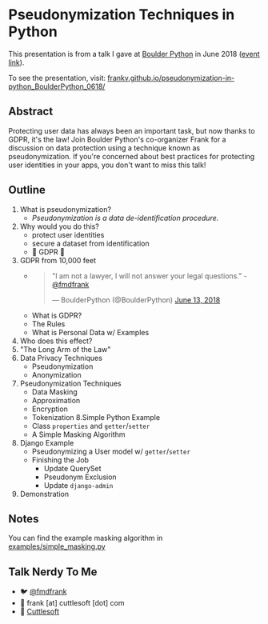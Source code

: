 # Pseudonymization Techniques in Python

This presentation is from a talk I gave at [Boulder Python](https://www.boulderpython.org) in June 2018 ([event link](https://www.meetup.com/BoulderPython/events/249980711/)).

To see the presentation, visit: [frankv.github.io/pseudonymization-in-python_BoulderPython_0618/](https://frankv.github.io/pseudonymization-in-python_BoulderPython_0618/)


## Abstract
Protecting user data has always been an important task, but now thanks to GDPR, it's the law! Join Boulder Python's co-organizer Frank for a discussion on data protection using a technique known as pseudonymization. If you're concerned about best practices for protecting user identities in your apps, you don't want to miss this talk!


## Outline
1. What is pseudonymization?
	- _Pseudonymization is a data de-identification procedure._
2. Why would you do this?
	- protect user identities
	- secure a dataset from identification
	- 🚨 GDPR 🚨
3. GDPR from 10,000 feet
	- <blockquote class="twitter-tweet" data-lang="en"><p lang="en" dir="ltr">&quot;I am not a lawyer, I will not answer your legal questions.&quot; - <a href="https://twitter.com/fmdfrank?ref_src=twsrc%5Etfw">@fmdfrank</a></p>&mdash; BoulderPython (@BoulderPython) <a href="https://twitter.com/BoulderPython/status/1006702079778291714?ref_src=twsrc%5Etfw">June 13, 2018</a></blockquote>
	- What is GDPR?
	- The Rules
	- What is Personal Data w/ Examples
4. Who does this effect?
5. "The Long Arm of the Law"
6. Data Privacy Techniques
	- Pseudonymization
	- Anonymization
7. Pseudonymization Techniques
	- Data Masking
	- Approximation
	- Encryption
	- Tokenization
8.Simple Python Example
	- Class `properties` and `getter`/`setter`
	- A Simple Masking Algorithm
9. Django Example
	- Pseudonymizing a User model w/ `getter`/`setter`
	- Finishing the Job
		- Update QuerySet
		- Pseudonym Exclusion
		- Update `django-admin`
10. Demonstration


## Notes
You can find the example masking algorithm in [examples/simple_masking.py](https://github.com/frankV/pseudonymization-in-python_BoulderPython_0618/blob/master/examples/simple_masking.py)


## Talk Nerdy To Me
- 🐦 [@fmdfrank](https://twitter.com/fmdfrank)
- 📩 frank [at] cuttlesoft [dot] com
- 🐙 [Cuttlesoft](https://cuttlesoft.com)